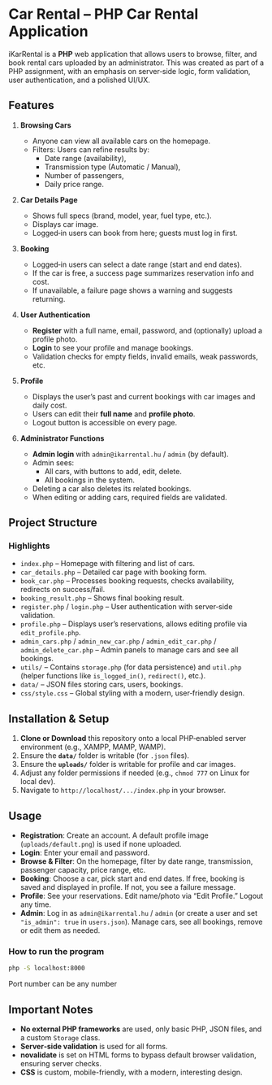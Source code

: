 # Car Rental – PHP Car Rental Application

iKarRental is a **PHP** web application that allows users to browse, filter, and book rental cars uploaded by an administrator. This was created as part of a PHP assignment, with an emphasis on server‐side logic, form validation, user authentication, and a polished UI/UX.

## Features

1. **Browsing Cars**  
   - Anyone can view all available cars on the homepage.
   - Filters: Users can refine results by:
     - Date range (availability),
     - Transmission type (Automatic / Manual),
     - Number of passengers,
     - Daily price range.

2. **Car Details Page**  
   - Shows full specs (brand, model, year, fuel type, etc.).
   - Displays car image.
   - Logged‐in users can book from here; guests must log in first.

3. **Booking**  
   - Logged‐in users can select a date range (start and end dates).
   - If the car is free, a success page summarizes reservation info and cost.
   - If unavailable, a failure page shows a warning and suggests returning.

4. **User Authentication**  
   - **Register** with a full name, email, password, and (optionally) upload a profile photo.  
   - **Login** to see your profile and manage bookings.
   - Validation checks for empty fields, invalid emails, weak passwords, etc.

5. **Profile**  
   - Displays the user’s past and current bookings with car images and daily cost.  
   - Users can edit their **full name** and **profile photo**.  
   - Logout button is accessible on every page.

6. **Administrator Functions**  
   - **Admin login** with `admin@ikarrental.hu` / `admin` (by default).
   - Admin sees:
     - All cars, with buttons to add, edit, delete.
     - All bookings in the system.
   - Deleting a car also deletes its related bookings.
   - When editing or adding cars, required fields are validated.

## Project Structure


### Highlights

- `index.php` – Homepage with filtering and list of cars.  
- `car_details.php` – Detailed car page with booking form.  
- `book_car.php` – Processes booking requests, checks availability, redirects on success/fail.  
- `booking_result.php` – Shows final booking result.  
- `register.php` / `login.php` – User authentication with server‐side validation.  
- `profile.php` – Displays user’s reservations, allows editing profile via `edit_profile.php`.  
- `admin_cars.php` / `admin_new_car.php` / `admin_edit_car.php` / `admin_delete_car.php` – Admin panels to manage cars and see all bookings.  
- `utils/` – Contains `storage.php` (for data persistence) and `util.php` (helper functions like `is_logged_in()`, `redirect()`, etc.).  
- `data/` – JSON files storing cars, users, bookings.  
- `css/style.css` – Global styling with a modern, user‐friendly design.

## Installation & Setup

1. **Clone or Download** this repository onto a local PHP‐enabled server environment (e.g., XAMPP, MAMP, WAMP).
2. Ensure the **`data/`** folder is writable (for `.json` files).  
3. Ensure the **`uploads/`** folder is writable for profile and car images.  
4. Adjust any folder permissions if needed (e.g., `chmod 777` on Linux for local dev).
5. Navigate to `http://localhost/.../index.php` in your browser.

## Usage

- **Registration**: Create an account. A default profile image (`uploads/default.png`) is used if none uploaded.  
- **Login**: Enter your email and password.  
- **Browse & Filter**: On the homepage, filter by date range, transmission, passenger capacity, price range, etc.  
- **Booking**: Choose a car, pick start and end dates. If free, booking is saved and displayed in profile. If not, you see a failure message.  
- **Profile**: See your reservations. Edit name/photo via “Edit Profile.” Logout any time.  
- **Admin**: Log in as `admin@ikarrental.hu` / `admin` (or create a user and set `"is_admin": true` in `users.json`). Manage cars, see all bookings, remove or edit them as needed.

### How to run the program
```bash
php -S localhost:8000
```
Port number can be any number
## Important Notes

- **No external PHP frameworks** are used, only basic PHP, JSON files, and a custom `Storage` class.  
- **Server‐side validation** is used for all forms.  
- **novalidate** is set on HTML forms to bypass default browser validation, ensuring server checks.  
- **CSS** is custom, mobile-friendly, with a modern, interesting design.
